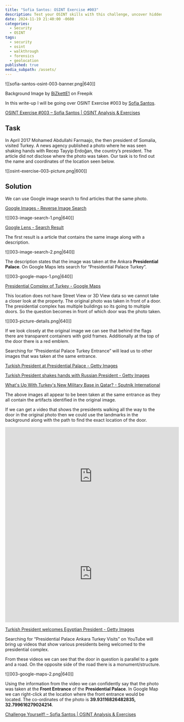 ```yaml
---
title: "Sofia Santos: OSINT Exercise #003"
description: Test your OSINT skills with this challenge, uncover hidden details through your investigative skills
date: 2024-11-19 21:40:00 -0600
categories:
  - Security
  - OSINT
tags:
  - security
  - osint
  - walkthrough
  - forensics
  - geolocation
published: true
media_subpath: /assets/
---
```


![[sofia-santos-osint-003-banner.png|640]]

Background Image by <a href="https://www.freepik.com/free-photo/modern-background-with-lines_19314522.htm">BiZkettE1</a> on Freepik

In this write-up I will be going over OSINT Exercise #003 by [Sofia Santos](https://www.linkedin.com/in/sofia-santos-).

[OSINT Exercise #003 – Sofia Santos \| OSINT Analysis & Exercises](https://gralhix.com/list-of-osint-exercises/osint-exercise-003/)

## Task

In April 2017 Mohamed Abdullahi Farmaajo, the then president of Somalia, visited Turkey. A news agency published a photo where he was seen shaking hands with Recep Tayyip Erdoğan, the country’s president. The article did not disclose where the photo was taken. Our task is to find out the name and coordinates of the location seen below.

![[osint-exercise-003-picture.png|600]]

## Solution

We can use Google image search to find articles that the same photo.

[Google Images - Reverse Image Search](https://images.google.com/)

![[003-image-search-1.png|640]]

[Google Lens - Search Result](https://lens.google.com/search?ep=gisbubu&hl=en&re=df&p=AbrfA8oZPxhOpe96ibQ7eivbpQQOFLs25jJg_dPS6SGK1XcWyCwIDFep2bxX1pAMa5plHy8UgenGh_eYu1UUb95mr3_DnLlnXy34eOyK3zydlx80296wRHiGykU4Hsi5mCVVQR9wWWPpAG260hygS3S9t_lVCEAWRYMvM3_ZK6cmQ6CxGPkKZc2oIx-bf-RInB7ziwGZCrJe4z8Ajw%3D%3D#lns=W251bGwsbnVsbCxudWxsLG51bGwsbnVsbCxudWxsLG51bGwsIkVrY0tKRGxpTjJOallXTXlMV0ptT1RVdE5ETmtOeTA1WVRCaExURXpNekprTUdVeE5HRTNPQklmT0RjMlRGZDFRbE52WVVWaVVVVjFlRFl4WHpJd1dFRmpUWEZHWjA1Q2F3PT0iLG51bGwsbnVsbCxudWxsLG51bGwsbnVsbCxudWxsLG51bGwsWyJiMTJhZjQ4My0zYjRhLTRhMmMtOTVmMy1jNmQ3NmVlNTY4YTQiXV0=)

The first result is a article that contains the same image along with a description.

![[003-image-search-2.png|640]]

The description states that the image was taken at the Ankara **Presidential Palace**. On Google Maps lets search for “Presidential Palace Turkey”.

![[003-google-maps-1.png|640]]

[Presidential Complex of Turkey - Google Maps](https://www.google.com/maps/place/Presidential+Complex+of+Turkey/@39.9308873,32.7965016,699m/data=!3m2!1e3!4b1!4m6!3m5!1s0x14d34f8f6ccdb7df:0xa9ee717727a3fee!8m2!3d39.9308873!4d32.7990765!16s%2Fm%2F0123lr04?entry=ttu&g_ep=EgoyMDI0MTExMy4xIKXMDSoASAFQAw%3D%3D)

This location does not have Street View or 3D View data so we cannot take a closer look at the property. The original photo was taken in front of a door. The presidential complex has multiple buildings so its going to multiple doors. So the question becomes in front of which door was the photo taken.

![[003-picture-details.png|640]]

If we look closely at the original image we can see that behind the flags there are transparent containers with gold frames. Additionally at the top of the door there is a red emblem.

Searching for “Presidential Palace Turkey Entrance” will lead us to other images that was taken at the same entrance.

[Turkish President at Presidential Palace - Getty Images](http://www.gettyimages.com/detail/1245023174)

[Turkish President shakes hands with Russian President - Getty Images](http://www.gettyimages.com/detail/459829588)

[What's Up With Turkey's New Military Base in Qatar? - Sputnik International](https://sputnikglobe.com/20151218/turkey-qatar-military-base-analysis-1031967375.html)

The above images all appear to be been taken at the same entrance as they all contain the artifacts identified in the original image.

If we can get a video that shows the presidents walking all the way to the door in the original photo then we could use the landmarks in the background along with the path to find the exact location of the door.

<iframe width="560" height="315" src="https://www.youtube-nocookie.com/embed/E6xl9D-cCWU?si=23iOeNXsZL9RH1U1" title="YouTube video player" frameborder="0" allow="accelerometer; autoplay; clipboard-write; encrypted-media; gyroscope; picture-in-picture; web-share" referrerpolicy="strict-origin-when-cross-origin" allowfullscreen></iframe>

<iframe width="560" height="315" src="https://www.youtube-nocookie.com/embed/9CWALiEg2Mw?si=7hL7zZ-Dcs28Gimt" title="YouTube video player" frameborder="0" allow="accelerometer; autoplay; clipboard-write; encrypted-media; gyroscope; picture-in-picture; web-share" referrerpolicy="strict-origin-when-cross-origin" allowfullscreen></iframe>

[Turkish President welcomes Egyptian President - Getty Images](https://www.gettyimages.in/detail/video/turkish-president-recep-tayyip-erdogan-on-wednesday-news-footage/2170178572)

Searching for “Presidential Palace Ankara Turkey Visits” on YouTube will bring up videos that show various presidents being welcomed to the presidential complex.

From these videos we can see that the door in question is parallel to a gate and a road. On the opposite side of the road there is a monument/structure.

![[003-google-maps-2.png|640]]

Using the information from the video we can confidently say that the photo was taken at the **Front Entrance** of the **Presidential Palace**. In Google Map we can right-click at the location where the front entrance would be located. The co-ordinates of the photo is **39.93116826482835, 32.799616279024214**.

[Challenge Yourself! – Sofia Santos \| OSINT Analysis & Exercises](https://gralhix.com/list-of-osint-exercises/)
